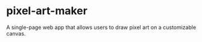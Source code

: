 # pixel-art-maker
A single-page web app that allows users to draw pixel art on a customizable canvas.
